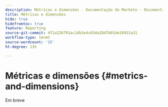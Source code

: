 ```yaml
---
description: Métricas e dimensões - Documentação do Marketo - Documentação do produto
title: Métricas e dimensões
hide: true
hidefromtoc: true
feature: Reporting
source-git-commit: 4f1a226791ac1db1e4c03da28d7601de18931a31
workflow-type: tm+mt
source-wordcount: '15'
ht-degree: 13%

---
```


# Métricas e dimensões {#metrics-and-dimensions}

Em breve
